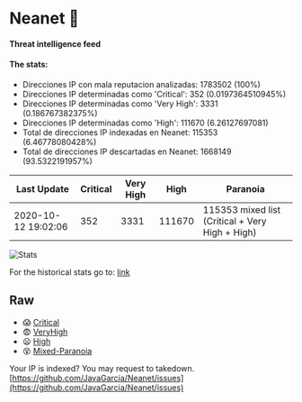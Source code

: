 # Neanet :hocho:
#### Threat intelligence feed
#### The stats:

- Direcciones IP con mala reputacion analizadas: 1783502 (100%)
- Direcciones IP determinadas como 'Critical':  352 (0.0197364510945%)
- Direcciones IP determinadas como 'Very High':  3331 (0.186767382375%)
- Direcciones IP determinadas como 'High':  111670 (6.26127697081)
- Total de direcciones IP indexadas en Neanet:  115353 (6.46778080428%)
- Total de direcciones IP descartadas en Neanet:  1668149 (93.5322191957%)

| Last Update | Critical | Very High | High | Paranoia |
| --- | --- | --- | --- | --- |
| 2020-10-12 19:02:06 | 352 | 3331 | 111670 | 115353 mixed list (Critical + Very High + High)|

![Stats](https://docs.google.com/spreadsheets/d/e/2PACX-1vSnaNMIXVabIpDJjufMlzH7poXnshF3mgd8Is1g9ytUEzVsP5my4Trn8f-xkoLLQ38xpL3HtmUexLo6/pubchart?oid=501124687&format=image)

For the historical stats go to: [link](/stats.csv)
## Raw
- :scream: [Critical](https://raw.githubusercontent.com/JavaGarcia/Neanet/master/blacklists/neanet_critical.txt)
- :fearful: [VeryHigh](https://raw.githubusercontent.com/JavaGarcia/Neanet/master/blacklists/neanet_veryHigh.txtt)
- :frowning: [High](https://raw.githubusercontent.com/JavaGarcia/Neanet/master/blacklists/neanet_high.txt)
- :dizzy_face: [Mixed-Paranoia](https://raw.githubusercontent.com/JavaGarcia/Neanet/master/blacklists/neanet_all.txt)


Your IP is indexed? You may request to takedown. [https://github.com/JavaGarcia/Neanet/issues](https://github.com/JavaGarcia/Neanet/issues)






















































































































































































































































































































































































































































































































































































































































































































































































































































































































































































































































































































































































































































































































































































































